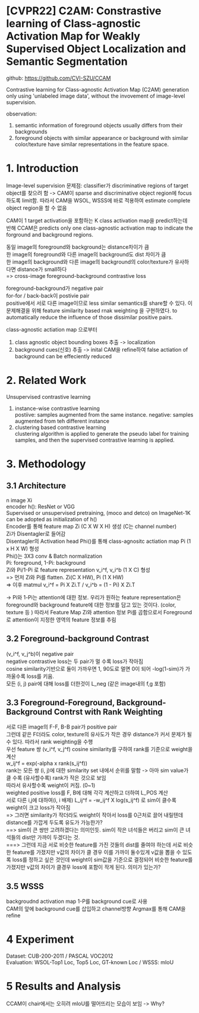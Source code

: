 # [CVPR22] C2AM: Constrastive learning of Class-agnostic Activation Map for Weakly Supervised Object Localization and Semantic Segmentation
github: https://github.com/CVI-SZU/CCAM  

Contrastive learning for Class-agnostic Activation Map (C2AM) generation only using 'unlabeled image data', without the invovement of image-level supervision. 

observation:  
1. semantic information of foreground objects usually differs from their backgrounds
2. foreground objects with similar appearance or background
with similar color/texture have similar representations in
the feature space.

# 1. Introduction
Image-level supervision 문제점: classifier가 discriminative regions of target object를 찾으려 함 -> CAM이 sparse and discriminative object region에 focus하도록 limit함. 따라서 CAM을 WSOL, WSSS에 바로 적용하여 estimate complete object region을 할 수 없음  

CAM이 1 target activation을 포함하는 K class activation map을 predict하는데 반해 CCAM은 predicts only one class-agnostic activation map to indicate the forground and background regions. 

동일 image의 foreground와 background는 distance차이가 큼  
한 image의 foreground와 다른 image의 background도 dist 차이가 큼  
한 image의 background와 다른 image의 background의 color/texture가 유사하다면 distance가 small하다  
=> cross-image foreground-background contrastive loss  

foreground-background가 negative pair  
for-for / back-back이 postivie pair  
positive에서 서로 다른 image이므로 less similar semantics를 share할 수 있다. 이 문제해결을 위해 feature similarity based rnak weighting 을 구현하였다. to automatically reduce the influence of those dissimilar positive pairs.  

class-agnostic actiation map 으로부터
1. class agnostic object bounding boxes 추출 -> localization
2. background cues(신호) 추출 -> inital CAM을 refine하여 false actiation of background can be effeciently reduced  

# 2. Related Work
Unsupervised contrastive learning  
1. instance-wise contrastive learning  
postiive: samples augmented from the same instance. negative: samples augmented from teh different instance  
2. clustering based contrastive learning  
clustering algorithm is applied to generate the pseudo label for training samples, and then the supervised contrastive learning is applied.

# 3. Methodology
## 3.1 Architecture
n image Xi  
encoder h(): ResNet or VGG  
Supervised or unsupervised pretraining, (moco and detco) on ImageNet-1K can be adopted as initialization of h()  
Encoder를 통해 feature map Zi (C X W X H) 생성  (C는 channel number)  
Zi가 Disentagler로 들어감  
Disentagler의 Activation head Phi()를 통해 class-agnositc actiation map Pi (1 x H X W) 형성  
Phi()는 3X3 conv & Batch normalization  
Pi: foreground, 1-Pi: background  
Zi와 Pi/1-Pi 로 feature representation v_i^f, v_i^b (1 X C) 형성  
=> 먼저 Zi와 Pi를 flatten. Zi(C X HW), Pi (1 X HW)  
=> 이후 matmul v_i^f = Pi X Zi.T / v_i^b = (1 - Pi) X Zi.T  

-> Pi와 1-Pi는 attention에 대한 정보. 우리가 원하는 feature representation은 foreground와 background feature에 대한 정보를 담고 있는 것이다. (color, texture 등 ) 따라서 Feature Map Zi와 attention 정보 Pi를 곱함으로서 Foreground로 attention이 지정한 영역의 feature 정보를 추림  

## 3.2 Foreground-background Contrast 
(v_i^f, v_j^b)이 negative pair  
negative contrastive loss는 두 pair가 멀 수록 loss가 작아짐  
cosine similarity기반으로 둘이 가까우면 1, 90도로 멀면 0이 되어 -log(1-sim)가 가까울수록 loss를 키움.  
모든 (i, j) pair에 대해 loss를 더한것이 L_neg (같은 image내의 f,g 포함)    
## 3.3 Foreground-Foreground, Background-Background Contrst with Rank Weighting  
서로 다른 image의 F-F, B-B pair가 positive pair  
그런데 같은 F더라도 color, texture의 유사도가 작은 경우 distance가 커서 문제가 될 수 있다. 따라서 rank weighting을 수행  
우선 feature 쌍 (v_i^f, v_j^f) cosine similarity를 구하여 rank를 기준으로 weight을 계산  
w_ij^f = exp(-alpha x rank(s_ij^f))  
rank는 모든 쌍 (i, j)에 대한 similarity set 내에서 순위를 말함
-> 아마 sim value가 클 수록 (유사할수록) rank가 작은 것으로 보임  
따라서 유사할수록 weight이 커짐. (0~1)  
weighted positive loss를 F, B에 대해 각각 계산하고 더하여 L_POS 계산  
서로 다른 i,j에 대하여(i, i 배제) L_ij^f = -w_ij^f X log(s_ij^f) 로 sim이 클수록 weight이 크고 loss가 작아짐  
=> 그러면 similarity가 작더라도 weight이 작아서 loss를 0근처로 끌어 내릴텐데 distance를 가깝게 두도록 유도가 가능한가?  
==> sim이 큰 쌍만 고려하겠다는 의미인듯. sim이 작은 녀석들은 버리고 sim이 큰 녀석들의 dist만 가까이 두겠다는 것.   
===> 그런데 지금 서로 비슷한 feature를 가진 것들의 dist를 줄여야 하는데 서로 비슷한 feature를 가졌지만 v값의 차이가 클 경우 이를 가까이 둘수있게 v값을 뽑을 수 있도록 loss를 정하고 싶은 것인데 weight이 sim값을 기준으로 결정되어 비슷한 feature를 가졌지만 v값의 차이가 클경우 loss에 포함이 작게 된다. 의미가 있는가?  

## 3.5 WSSS 
backgroudnd activation map 1-P를 background cue로 사용  
CAM의 앞에 background cue를 삽입하고 channel방향 Argmax를 통해 CAM을 refine  

# 4 Experiment
Dataset: CUB-200-2011 / PASCAL VOC2012  
Evaluation: WSOL-Top1 Loc, Top5 Loc, GT-known Loc / WSSS: mIoU  

# 5 Results and Analysis 
CCAM이 chair에서는 오히려 mIoU를 떨어뜨리는 모습이 보임 
-> Why?  
